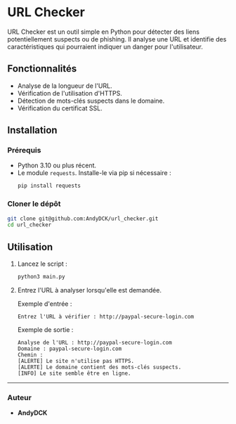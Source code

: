 # URL Checker

URL Checker est un outil simple en Python pour détecter des liens potentiellement suspects ou de phishing. Il analyse une URL et identifie des caractéristiques qui pourraient indiquer un danger pour l'utilisateur.

## Fonctionnalités

- Analyse de la longueur de l'URL.
- Vérification de l'utilisation d'HTTPS.
- Détection de mots-clés suspects dans le domaine.
- Vérification du certificat SSL.

## Installation

### Prérequis

- Python 3.10 ou plus récent.
- Le module `requests`. Installe-le via pip si nécessaire :
  ```bash
  pip install requests
  ```

### Cloner le dépôt

```bash
git clone git@github.com:AndyDCK/url_checker.git
cd url_checker
```

## Utilisation

1. Lancez le script :

   ```bash
   python3 main.py
   ```

2. Entrez l'URL à analyser lorsqu'elle est demandée.

   Exemple d'entrée :
   ```
   Entrez l'URL à vérifier : http://paypal-secure-login.com
   ```

   Exemple de sortie :
   ```
   Analyse de l'URL : http://paypal-secure-login.com
   Domaine : paypal-secure-login.com
   Chemin :
   [ALERTE] Le site n'utilise pas HTTPS.
   [ALERTE] Le domaine contient des mots-clés suspects.
   [INFO] Le site semble être en ligne.
   ```

---

### Auteur

- **AndyDCK**